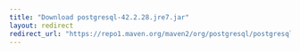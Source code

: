 ```yaml
---
title: "Download postgresql-42.2.28.jre7.jar"
layout: redirect
redirect_url: "https://repo1.maven.org/maven2/org/postgresql/postgresql/42.2.28/postgresql-42.2.28.jre7.jar"
---
```

